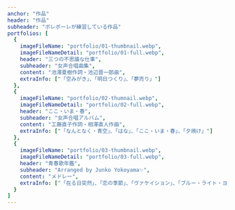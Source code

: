 ```yaml
---
anchor: "作品"
header: "作品"
subheader: "ポレポーレが練習している作品"
portfolios: [
  {
    imageFileName: "portfolio/01-thumbnail.webp",
    imageFileNameDetail: "portfolio/01-full.webp",
    header: "三つの不思議な仕事",
    subheader: "女声合唱曲集",
    content: "池澤夏樹作詞・池辺晋一郎曲",
    extraInfo: ["「空みがき」、「明日つくり」、「夢売り」"]
  },
  {
    imageFileName: "portfolio/02-thumnail.webp",
    imageFileNameDetail: "portfolio/02-full.webp",
    header: "ここ・いま・春",
    subheader: "女声合唱アルバム",
    content: "工藤直子作詞・相澤直人作曲",
    extraInfo: ["「なんとなく・青空」、「はな」、「ここ・いま・春」、「夕焼け」"]
  },
  {
    imageFileName: "portfolio/03-thumbnail.webp",
    imageFileNameDetail: "portfolio/03-full.webp",
    header: "青春歌年鑑",
    subheader: "Arranged by Junko Yokoyama✨",
    content: "メドレー",
    extraInfo: ["「在る日突然」、「恋の季節」、「ヴァケイション」、「ブルー・ライト・ヨコハマ」、「夜明けのスキャット」"]
  }
]
---
```

